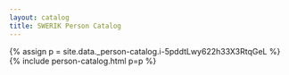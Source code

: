 ```yaml
---
layout: catalog
title: SWERIK Person Catalog
---
```

{% assign p = site.data._person-catalog.i-5pddtLwy622h33X3RtqGeL %}
{% include person-catalog.html p=p %}


